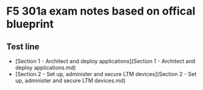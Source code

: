 # F5 301a exam notes based on offical blueprint

## Test line
- [Section 1 - Architect and deploy applications](Section 1 - Architect and deploy applications.md)
- [Section 2 - Set up, administer and secure LTM devices](Section 2 - Set up, administer and secure LTM devices.md)

